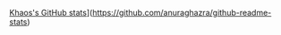 [Khaos's GitHub stats](https://github-readme-stats.vercel.app/api?username=Kh4oss)](https://github.com/anuraghazra/github-readme-stats) 
